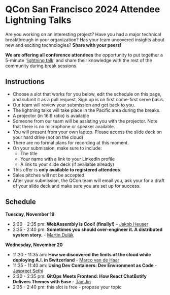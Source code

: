 # QCon San Francisco 2024 Attendee Lightning Talks

Are you working on an interesting project? Have you had a major technical breakthrough in your organization? Has your team uncovered insights about new and exciting technologies? **Share with your peers!**

**We are offering all conference attendees** the opportunity to put together a 5-minute ‘[lightning talk](https://en.wikipedia.org/wiki/Lightning_talk)’ and share their knowledge with the rest of the community during break sessions.

## Instructions
- Choose a slot that works for you below, edit the schedule on this page, and submit it as a pull request. Sign up is on first come-first serve basis.
- Our team will review your submission and get back to you.
- The lightning talks will take place in the Pacific area during the breaks.
- A projector (in 16:9 ratio) is available
- Someone from our team will be assisting you with the projector. Note that there is no microphone or speaker available.
- You will present from your own laptop. Please access the slide deck on your hard drive (not on the cloud)
- There are no formal plans for recording at this moment.
- On your submission, make sure to include:
  - The title
  - Your name with a link to your LinkedIn profile
  - A link to your slide deck (if available already)
- This offer is **only available to registered attendees**.
- Sales pitches will not be accepted.
- After your submission, the QCon team will email you, ask your for a draft of your slide deck and make sure you are set up for success.

## Schedule
**Tuesday, November 19**
- 2:30 - 2:35 pm: **WebAssembly is Cool! (finally!)** - [Jakob Heuser](https://www.linkedin.com/in/jakobheuser)
- 2:35 - 2:40 pm: **Sometimes you should over-engineer it. A distributed system story.** - [Martin Dulák](https://www.linkedin.com/in/dulak/)
  
**Wednesday, November 20**
- 11:30 - 11:35 am: **How we discovered the limits of the cloud while deploying A.I. in Switzerland** - [Marco van de Haar](https://www.linkedin.com/in/marco-van-de-haar-0137b628)
- 11:35 - 11:40 am: **Using Dev Containers: Dev Environment as Code** - [Jaspreet Sethi](https://www.linkedin.com/in/jaspreetssethi/)
- 2:30 - 2:35 pm: **GitOps Meets Frontend: How React ChatBotify Delivers Themes with Ease** - [Tan Jin](https://www.linkedin.com/in/cjtanjin/)
- 2:35 - 2:40 pm: this slot is free - propose your topic

